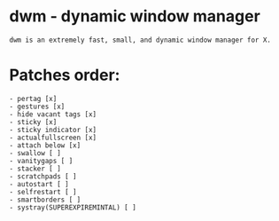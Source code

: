 # dwm - dynamic window manager
    dwm is an extremely fast, small, and dynamic window manager for X.

# Patches order: 
    - pertag [x]
    - gestures [x]
    - hide vacant tags [x]
    - sticky [x]
    - sticky indicator [x]
    - actualfullscreen [x]
    - attach below [x]
    - swallow [ ]
    - vanitygaps [ ]
    - stacker [ ]
    - scratchpads [ ]
    - autostart [ ]
    - selfrestart [ ]
    - smartborders [ ]
    - systray(SUPEREXPIREMINTAL) [ ]



